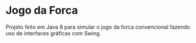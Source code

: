 # Jogo da Forca

Projeto feito em Java 8 para simular o jogo da forca convencional fazendo uso de interfaces gráficas com Swing.
